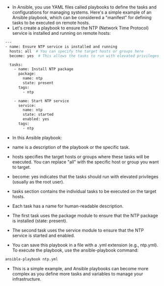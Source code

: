 - In Ansible, you use YAML files called playbooks to define the tasks and configurations for managing systems. Here's a simple example of an Ansible playbook, which can be considered a "manifest" for defining tasks to be executed on remote hosts.
- Let's create a playbook to ensure the NTP (Network Time Protocol) service is installed and running on remote hosts:

```bash
---
- name: Ensure NTP service is installed and running
  hosts: all  # You can specify the target hosts or groups here
  become: yes  # This allows the tasks to run with elevated privileges

  tasks:
    - name: Install NTP package
      package:
        name: ntp
        state: present
      tags:
        - ntp

    - name: Start NTP service
      service:
        name: ntp
        state: started
        enabled: yes
      tags:
        - ntp
```

- In this Ansible playbook:

- name is a description of the playbook or the specific task.
- hosts specifies the target hosts or groups where these tasks will be executed. You can replace "all" with the specific host or group you want to target.
- become: yes indicates that the tasks should run with elevated privileges (usually as the root user).
- tasks section contains the individual tasks to be executed on the target hosts.
- Each task has a name for human-readable description.
- The first task uses the package module to ensure that the NTP package is installed (state: present).
- The second task uses the service module to ensure that the NTP service is started and enabled.
  
- You can save this playbook in a file with a .yml extension (e.g., ntp.yml). To execute the playbook, use the ansible-playbook command:
```bash
ansible-playbook ntp.yml
```

- This is a simple example, and Ansible playbooks can become more complex as you define more tasks and variables to manage your infrastructure.











